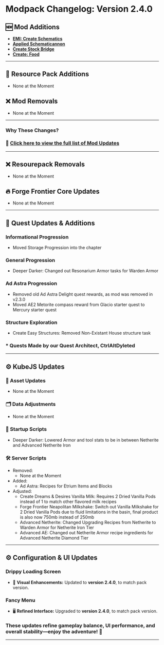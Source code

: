 # **Modpack Changelog: Version 2.4.0**  

## 🆕 **Mod Additions**
- **[EMI: Create Schematics](https://www.curseforge.com/minecraft/mc-mods/emi-create-schematics)**
- **[Applied Schematicannon](https://www.curseforge.com/minecraft/mc-mods/applied-schematicannon)**
- **[Create Stock Bridge](https://www.curseforge.com/minecraft/mc-mods/create-stock-bridge)**
- **[Create: Food](https://www.curseforge.com/minecraft/mc-mods/create-food)**
---
## 🎨 **Resource Pack Additions**
- None at the Moment

## ❌ Mod Removals
- None at the Moment
---
### **Why These Changes?**  

### 🔄 **[Click here to view the full list of Mod Updates](https://github.com/Landscapes-Reimagined/Create-Forge-Frontier/blob/main/changelogs/2.4.0_Mod_Updates.md)**  
---

## ❌ Resourepack Removals
- None at the Moment

## 🔥 **Forge Frontier Core Updates**
- None at the Moment
---

## 📜 **Quest Updates & Additions**
### Informational Progression
- Moved Storage Progression into the chapter
### General Progression
- Deeper Darker: Changed out Resonarium Armor tasks for Warden Armor
### Ad Astra Progression
- Removed old Ad Astra Delight quest rewards, as mod was removed in v2.3.0
- Moved AE2 Metorite compass reward from Glacio starter quest to Mercury starter quest
### Structure Exploration
- Create Easy Structures: Removed Non-Existant House structure task
### * Quests Made by our Quest Architect, CtrlAltDyleted
---

## ⚙️ KubeJS Updates
### 🎨 Asset Updates
- None at the Moment

### 🗂️ Data Adjustments
- None at the Moment

### 🚀 Startup Scripts
- Deeper Darker: Lowered Armor and tool stats to be in between Netherite and Advanced Netherite Iron
### 🛠️ Server Scripts
- Removed:
  - None at the Moment
- Added:
  - Ad Astra: Recipes for Etrium Items and Blocks
- Adjusted:
  - Create Dreams & Desires Vanilla Milk: Requires 2 Dried Vanilla Pods instead of 1 to match other flavored milk recipes
  - Forge Frontier Neapolitan Milkshake: Switch out Vanilla Milkshake for 2 Dried Vanilla Pods due to fluid limitations in the basin, final product is also now 750mb instead of 250mb
  - Advanced Netherite: Changed Upgrading Recipes from Netherite to Warden Armor for Netherite Iron Tier
  - Advanced AE: Changed out Netherite Armor recipe ingredients for Advanced Netherite Diamond Tier
---

## ⚙️ **Configuration & UI Updates** 
### **Drippy Loading Screen**  
- 🎨 **Visual Enhancements:** Updated to **version 2.4.0**, to match pack version. 
### **Fancy Menu**  
- 🖥️ **Refined Interface:** Upgraded to **version 2.4.0**, to match pack version.

### These updates refine **gameplay balance, UI performance, and overall stability**—enjoy the adventure! 🚀  
---